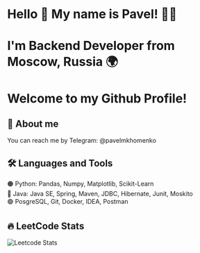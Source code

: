 # Hello 👋 My name is Pavel! 🧑‍💻
# I'm Backend Developer from Moscow, Russia 🌍
# Welcome to my Github Profile!

## 🚀 About me
You can reach me by Telegram: @pavelmkhomenko

## 🛠️ Languages and Tools
🟠 Python: Pandas, Numpy, Matplotlib, Scikit-Learn  
🔵 Java: Java SE, Spring, Maven, JDBC, Hibernate, Junit, Moskito &emsp;   
🟢 PosgreSQL, Git, Docker, IDEA, Postman
## 🔥 LeetCode Stats
![Leetcode Stats](https://leetcard.jacoblin.cool/pmkh?theme=dark)

